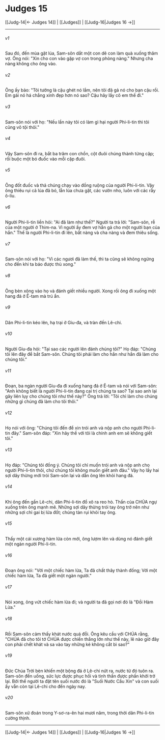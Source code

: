 # Judges 15

[[Judg-14|← Judges 14]] | [[Judges]] | [[Judg-16|Judges 16 →]]
***



###### v1 
Sau đó, đến mùa gặt lúa, Sam-sôn dắt một con dê con làm quà xuống thăm vợ. Ông nói: "Xin cho con vào gặp vợ con trong phòng nàng." Nhưng cha nàng không cho ông vào. 

###### v2 
Ông ấy bảo: "Tôi tưởng là cậu ghét nó lắm, nên tôi đã gả nó cho bạn cậu rồi. Em gái nó há chẳng xinh đẹp hơn nó sao? Cậu hãy lấy cô em thế đi." 

###### v3 
Sam-sôn nói với họ: "Nếu lần này tôi có làm gì hại người Phi-li-tin thì tôi cũng vô tội thôi." 

###### v4 
Vậy Sam-sôn đi ra, bắt ba trăm con chồn, cột đuôi chúng thành từng cặp; rồi buộc một bó đuốc vào mỗi cặp đuôi. 

###### v5 
Ông đốt đuốc và thả chúng chạy vào đồng ruộng của người Phi-li-tin. Vậy ông thiêu rụi cả lúa đã bó, lẫn lúa chưa gặt, các vườn nho, luôn với các rẫy ô-liu. 

###### v6 
Người Phi-li-tin liền hỏi: "Ai đã làm như thế?" Người ta trả lời: "Sam-sôn, rễ của một người ở Thim-na. Vì người ấy đem vợ hắn gả cho một người bạn của hắn." Thế là người Phi-li-tin đi lên, bắt nàng và cha nàng và đem thiêu sống. 

###### v7 
Sam-sôn nói với họ: "Vì các ngươi đã làm thế, thì ta cũng sẽ không ngừng cho đến khi ta báo được thù xong." 

###### v8 
Ông bèn xông vào họ và đánh giết nhiều người. Xong rồi ông đi xuống một hang đá ở Ê-tam mà trú ẩn. 

###### v9 
Dân Phi-li-tin kéo lên, hạ trại ở Giu-đa, và tràn đến Lê-chi. 

###### v10 
Người Giu-đa hỏi: "Tại sao các người lên đánh chúng tôi?" Họ đáp: "Chúng tôi lên đây để bắt Sam-sôn. Chúng tôi phải làm cho hắn như hắn đã làm cho chúng tôi." 

###### v11 
Đoạn, ba ngàn người Giu-đa đi xuống hang đá ở Ê-tam và nói với Sam-sôn: "Anh không biết là người Phi-li-tin đang cai trị chúng ta sao? Tại sao anh lại gây liên lụy cho chúng tôi như thế này?" Ông trả lời: "Tôi chỉ làm cho chúng những gì chúng đã làm cho tôi thôi." 

###### v12 
Họ nói với ông: "Chúng tôi đến để xin trói anh và nộp anh cho người Phi-li-tin đây." Sam-sôn đáp: "Xin hãy thề với tôi là chính anh em sẽ không giết tôi." 

###### v13 
Họ đáp: "Chúng tôi đồng ý. Chúng tôi chỉ muốn trói anh và nộp anh cho người Phi-li-tin thôi, chứ chúng tôi không muốn giết anh đâu." Vậy họ lấy hai sợi dây thừng mới trói Sam-sôn lại và dẫn ông lên khỏi hang đá. 

###### v14 
Khi ông đến gần Lê-chi, dân Phi-li-tin đổ xô ra reo hò. Thần của CHÚA ngự xuống trên ông mạnh mẽ. Những sợi dây thừng trói tay ông trở nên như những sợi chỉ gai bị lửa đốt; chúng tàn rụi khỏi tay ông. 

###### v15 
Thấy một cái xương hàm lừa còn mới, ông lượm lên và dùng nó đánh giết một ngàn người Phi-li-tin. 

###### v16 
Đoạn ông nói: "Với một chiếc hàm lừa, Ta đã chất thây thành đống; Với một chiếc hàm lừa, Ta đã giết một ngàn người." 

###### v17 
Nói xong, ông vứt chiếc hàm lừa đi; và người ta đã gọi nơi đó là "Đồi Hàm Lừa." 

###### v18 
Rồi Sam-sôn cảm thấy khát nước quá đỗi. Ông kêu cầu với CHÚA rằng, "CHÚA đã cho tôi tớ CHÚA được chiến thắng lớn như thế này, lẽ nào giờ đây con phải chết khát và sa vào tay những kẻ không cắt bì sao?" 

###### v19 
Đức Chúa Trời bèn khiến một bộng đá ở Lê-chi nứt ra, nước từ đó tuôn ra. Sam-sôn đến uống, sức lực được phục hồi và tinh thần được phấn khởi trở lại. Bởi thế người ta đặt tên suối nước đó là "Suối Nước Cầu Xin" và con suối ấy vẫn còn tại Lê-chi cho đến ngày nay. 

###### v20 
Sam-sôn xử đoán trong Y-sơ-ra-ên hai mươi năm, trong thời dân Phi-li-tin cường thịnh.

***
[[Judg-14|← Judges 14]] | [[Judges]] | [[Judg-16|Judges 16 →]]
